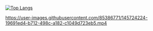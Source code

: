 [![Top Langs](https://github-readme-stats.vercel.app/api/top-langs/?username=smyilik&layout=compact)](https://github.com/smyilik/github-readme-stats)

https://user-images.githubusercontent.com/85386771/145724224-19691ed4-b712-498c-a182-c1049d723eb5.mp4
